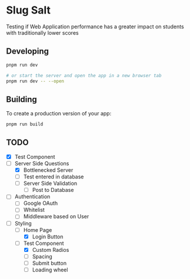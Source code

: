 # Slug Salt

Testing if Web Application performance has a greater impact on students with traditionally lower scores

## Developing

```bash
pnpm run dev

# or start the server and open the app in a new browser tab
pnpm run dev -- --open
```

## Building

To create a production version of your app:

```bash
pnpm run build
```

## TODO

- [x] Test Component
- [ ] Server Side Questions
  - [x] Bottlenecked Server
  - [ ] Test entered in database
  - [ ] Server Side Validation
    - [ ] Post to Database
- [ ] Authentication
  - [ ] Google OAuth
  - [ ] Whitelist
  - [ ] Middleware based on User
- [ ] Styling
  - [ ] Home Page
    - [x] Login Button
  - [ ] Test Component
    - [x] Custom Radios
    - [ ] Spacing
    - [ ] Submit button
    - [ ] Loading wheel
